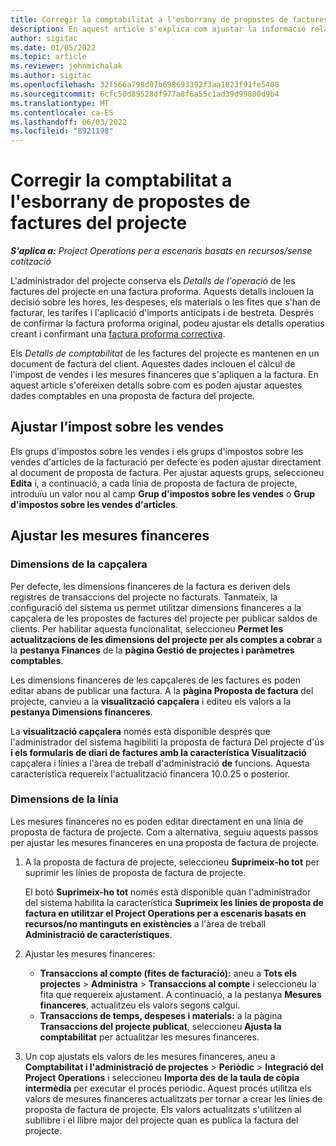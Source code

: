 ```yaml
---
title: Corregir la comptabilitat a l'esborrany de propostes de factures del projecte
description: En aquest article s'explica com ajustar la informació relacionada amb la comptabilitat d'un esborrany de proposta de factura.
author: sigitac
ms.date: 01/05/2022
ms.topic: article
ms.reviewer: johnmichalak
ms.author: sigitac
ms.openlocfilehash: 32f566a798d07b698693392f3aa1823f91fe5408
ms.sourcegitcommit: 6cfc50d89528df977a8f6a55c1ad39d99800d9b4
ms.translationtype: MT
ms.contentlocale: ca-ES
ms.lasthandoff: 06/03/2022
ms.locfileid: "8921198"
---
```

# <a name="correct-the-accounting-on-draft-project-invoice-proposals"></a>Corregir la comptabilitat a l'esborrany de propostes de factures del projecte

_**S'aplica a:** Project Operations per a escenaris basats en recursos/sense cotització_

L'administrador del projecte conserva els *Detalls de l'operació* de les factures del projecte en una factura proforma. Aquests detalls inclouen la decisió sobre les hores, les despeses, els materials o les fites que s'han de facturar, les tarifes i l'aplicació d'imports anticipats i de bestreta. Després de confirmar la factura proforma original, podeu ajustar els detalls operatius creant i confirmant una [factura proforma correctiva](../proforma-invoicing/corrective-invoices.md).

Els *Detalls de comptabilitat* de les factures del projecte es mantenen en un document de factura del client. Aquestes dades inclouen el càlcul de l'impost de vendes i les mesures financeres que s'apliquen a la factura. En aquest article s'ofereixen detalls sobre com es poden ajustar aquestes dades comptables en una proposta de factura del projecte.

## <a name="adjust-sales-tax"></a>Ajustar l’impost sobre les vendes

Els grups d'impostos sobre les vendes i els grups d'impostos sobre les vendes d'articles de la facturació per defecte es poden ajustar directament al document de proposta de factura. Per ajustar aquests grups, seleccioneu **Edita** i, a continuació, a cada línia de proposta de factura de projecte, introduïu un valor nou al camp **Grup d'impostos sobre les vendes** o **Grup d'impostos sobre les vendes d'articles**.

## <a name="adjust-financial-dimensions"></a>Ajustar les mesures financeres

### <a name="header-dimensions"></a>Dimensions de la capçalera

Per defecte, les dimensions financeres de la factura es deriven dels registres de transaccions del projecte no facturats. Tanmateix, la configuració del sistema us permet utilitzar dimensions financeres a la capçalera de les propostes de factures del projecte per publicar saldos de clients. Per habilitar aquesta funcionalitat, seleccioneu **Permet les actualitzacions de les dimensions del projecte per als comptes a cobrar** a la **pestanya Finances** de la **pàgina Gestió de projectes i paràmetres comptables**.

Les dimensions financeres de les capçaleres de les factures es poden editar abans de publicar una factura. A la **pàgina Proposta de factura** del projecte, canvieu a la **visualització capçalera** i editeu els valors a la **pestanya Dimensions financeres**.

La **visualització capçalera** només està disponible després que l'administrador del sistema hagibiliti la proposta de factura Del projecte d'ús **i els formularis de diari de factures amb la característica Visualització** capçalera i línies a l'àrea de treball d'administració **de** funcions. Aquesta característica requereix l'actualització financera 10.0.25 o posterior.

### <a name="line-dimensions"></a>Dimensions de la línia

Les mesures financeres no es poden editar directament en una línia de proposta de factura de projecte. Com a alternativa, seguiu aquests passos per ajustar les mesures financeres en una proposta de factura de projecte.

1. A la proposta de factura de projecte, seleccioneu **Suprimeix-ho tot** per suprimir les línies de proposta de factura de projecte.

    El botó **Suprimeix-ho tot** només està disponible quan l'administrador del sistema habilita la característica **Suprimeix les línies de proposta de factura en utilitzar el Project Operations per a escenaris basats en recursos/no mantinguts en existències** a l'àrea de treball **Administració de característiques**.

2. Ajustar les mesures financeres:

    - **Transaccions al compte (fites de facturació):** aneu a **Tots els projectes** \> **Administra** \> **Transaccions al compte** i seleccioneu la fita que requereix ajustament. A continuació, a la pestanya **Mesures financeres**, actualitzeu els valors segons calgui.
    - **Transaccions de temps, despeses i materials:** a la pàgina **Transaccions del projecte publicat**, seleccioneu **Ajusta la comptabilitat** per actualitzar les mesures financeres.

3. Un cop ajustats els valors de les mesures financeres, aneu a **Comptabilitat i l'administració de projectes** \> **Periòdic** \> **Integració del Project Operations** i seleccioneu **Importa des de la taula de còpia intermèdia** per executar el procés periòdic. Aquest procés utilitza els valors de mesures financeres actualitzats per tornar a crear les línies de proposta de factura de projecte. Els valors actualitzats s'utilitzen al subllibre i el llibre major del projecte quan es publica la factura del projecte.
